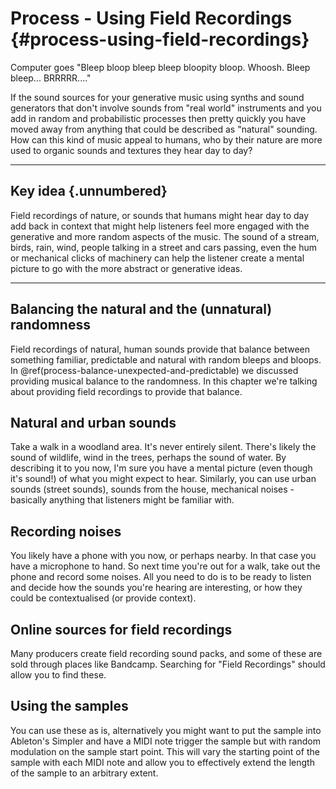 # Process - Using Field Recordings {#process-using-field-recordings}

Computer goes "Bleep bloop bleep bleep bloopity bloop. Whoosh. Bleep bleep... BRRRRR...."

If the sound sources for your generative music using synths and sound generators that don't involve sounds from "real world" instruments and you add in random and probabilistic processes then pretty quickly you have moved away from anything that could be described as "natural" sounding. How can this kind of music appeal to humans, who by their nature are more used to organic sounds and textures they hear day to day?

------------------------------------------------------------------------

## Key idea {.unnumbered}

Field recordings of nature, or sounds that humans might hear day to day add back in context that might help listeners feel more engaged with the generative and more random aspects of the music. The sound of a stream, birds, rain, wind, people talking in a street and cars passing, even the hum or mechanical clicks of machinery can help the listener create a mental picture to go with the more abstract or generative ideas.

------------------------------------------------------------------------

## Balancing the natural and the (unnatural) randomness

Field recordings of natural, human sounds provide that balance between something familiar, predictable and natural with random bleeps and bloops. In @ref(process-balance-unexpected-and-predictable) we discussed providing musical balance to the randomness. In this chapter we're talking about providing field recordings to provide that balance.

## Natural and urban sounds

Take a walk in a woodland area. It's never entirely silent. There's likely the sound of wildlife, wind in the trees, perhaps the sound of water. By describing it to you now, I'm sure you have a mental picture (even though it's sound!) of what you might expect to hear. Similarly, you can use urban sounds (street sounds), sounds from the house, mechanical noises - basically anything that listeners might be familiar with.

## Recording noises

You likely have a phone with you now, or perhaps nearby. In that case you have a microphone to hand. So next time you're out for a walk, take out the phone and record some noises. All you need to do is to be ready to listen and decide how the sounds you're hearing are interesting, or how they could be contextualised (or provide context).

## Online sources for field recordings

Many producers create field recording sound packs, and some of these are sold through places like Bandcamp. Searching for "Field Recordings" should allow you to find these.

## Using the samples

You can use these as is, alternatively you might want to put the sample into Ableton's Simpler and have a MIDI note trigger the sample but with random modulation on the sample start point. This will vary the starting point of the sample with each MIDI note and allow you to effectively extend the length of the sample to an arbitrary extent.
